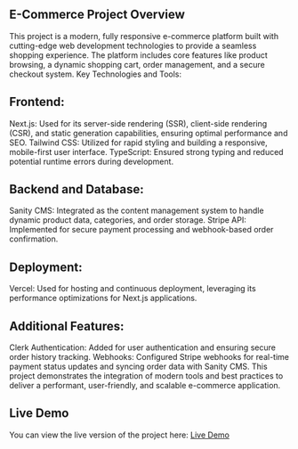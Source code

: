 ## E-Commerce Project Overview
This project is a modern, fully responsive e-commerce platform built with cutting-edge web development technologies to provide a seamless shopping experience. The platform includes core features like product browsing, a dynamic shopping cart, order management, and a secure checkout system.
Key Technologies and Tools:
## Frontend:
Next.js: Used for its server-side rendering (SSR), client-side rendering (CSR), and static generation capabilities, ensuring optimal performance and SEO.
Tailwind CSS: Utilized for rapid styling and building a responsive, mobile-first user interface.
TypeScript: Ensured strong typing and reduced potential runtime errors during development.
## Backend and Database:
Sanity CMS: Integrated as the content management system to handle dynamic product data, categories, and order storage.
Stripe API: Implemented for secure payment processing and webhook-based order confirmation.
## Deployment:
Vercel: Used for hosting and continuous deployment, leveraging its performance optimizations for Next.js applications.
## Additional Features:
Clerk Authentication: Added for user authentication and ensuring secure order history tracking.
Webhooks: Configured Stripe webhooks for real-time payment status updates and syncing order data with Sanity CMS.
This project demonstrates the integration of modern tools and best practices to deliver a performant, user-friendly, and scalable e-commerce application.

## Live Demo
You can view the live version of the project here: [Live Demo](https://ecommerce-1-nine-omega.vercel.app)
